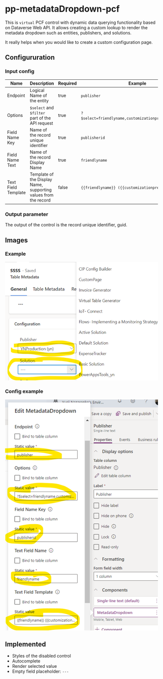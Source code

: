 # pp-metadataDropdown-pcf

This is `virtual` PCF control with dynamic data querying functionality based on Dataverse Web API. It allows creating a custom lookup to render the metadata dropdown such as entities, publishers, and solutions.

It really helps when you would like to create a custom configuration page.

## Configururation

### Input config
|Name|Description|Required|Example|
|---|---|---|---|
|Endpoint|Logical Name of the entity|true|`publisher`|
|Options|`$select` and `$filter` part of the API request|true| `?$select=friendlyname,customizationprefix,publisherid`|
|Field Name Key|Name of the record unique identifier|true|`publisherid`|
|Field Name Text|Name of the record Display Name|true|`friendlyname`|
|Text Field Template|Template of the Display Name, supporting values from the record |false|`{{friendlyname}} ({{customizationprefix}})`|

### Output parameter
The output of the control is the record unique identifier, guid.


## Images
### Example
![exapmle](/img/pcf-example.png)
### Config example
![exapmle config](/img/pcf-settings.png)

## Implemented
- Styles of the disabled control
- Autocomplete
- Render selected value
- Empty field placeholder: `---`
